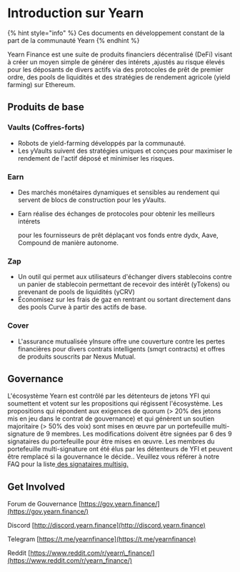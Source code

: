 # Introduction sur Yearn

{% hint style="info" %}
Ces documents en développement constant de la part de la communauté Yearn
{% endhint %}

Yearn Finance est une suite de produits financiers décentralisé \(DeFi\) visant à créer un moyen simple de générer des intérets ,ajustés au risque élevés pour les déposants de divers actifs via des protocoles de prêt de premier ordre, des pools de liquidités et des stratégies de rendement agricole \(yield farming\) sur Ethereum.

## Produits de base

### Vaults \(Coffres-forts\)

* Robots de yield-farming développés par la communauté. 
* Les yVaults suivent des stratégies uniques et conçues pour maximiser le rendement de l'actif déposé et minimiser les risques.

### Earn

*  Des marchés monétaires dynamiques et sensibles au rendement qui servent de blocs de construction pour les yVaults.
* Earn réalise des échanges de protocoles pour obtenir les meilleurs intérets 

  pour les fournisseurs de prêt déplaçant vos fonds entre dydx, Aave, Compound de manière autonome. 

### Zap

* Un outil qui permet aux utilisateurs d'échanger divers stablecoins contre un panier de stablecoin permettant de recevoir des intérêt \(yTokens\) ou prevenant de pools de liquidités  \(yCRV\)
* Économisez sur les frais de gaz en rentrant ou sortant directement dans des pools Curve à partir des actifs de base.

### Cover

* L'assurance mutualisée yInsure offre une couverture contre les pertes financières pour divers contrats intelligents \(smqrt contracts\)  et offres de produits souscrits par Nexus Mutual.

## Governance

L'écosystème Yearn est contrôlé par les détenteurs de jetons YFI qui soumettent et votent sur les propositions qui régissent l'écosystème. Les propositions qui répondent aux exigences de quorum \(&gt; 20% des jetons mis en jeu dans le contrat de gouvernance\) et qui génèrent un soutien majoritaire \(&gt; 50% des voix\) sont mises en œuvre par un portefeuille multi-signature de 9 membres. Les modifications doivent être signées par 6 des 9 signataires du portefeuille pour être mises en œuvre. Les membres du portefeuille multi-signature ont été élus par les détenteurs de YFI et  peuvent être remplacé si la gouvernance le décide.. Veuillez vous référer à notre FAQ pour la liste[ des signataires multisig.](https://docs.yearn.finance/faq#)

## Get Involved

Forum de Gouvernance  [https://gov.yearn.finance/](https://gov.yearn.finance/)

Discord [http://discord.yearn.finance](http://discord.yearn.finance)

Telegram [https://t.me/yearnfinance](https://t.me/yearnfinance)

Reddit [https://www.reddit.com/r/yearn\_finance/](https://www.reddit.com/r/yearn_finance/)

